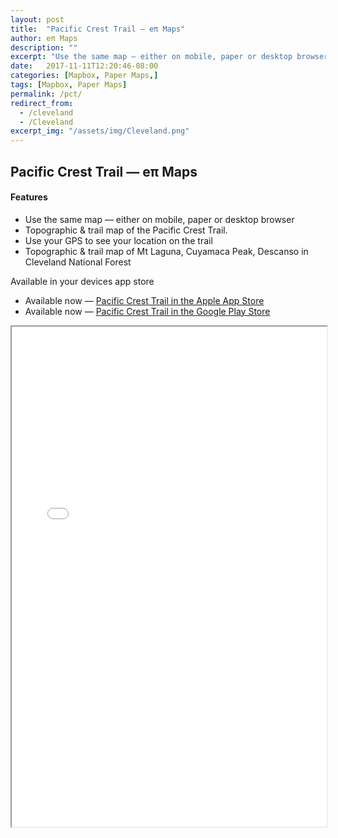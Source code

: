 ```yaml
---
layout: post
title:  "Pacific Crest Trail — eπ Maps"
author: eπ Maps
description: ""
excerpt: "Use the same map — either on mobile, paper or desktop browser"
date:   2017-11-11T12:20:46-08:00
categories: [Mapbox, Paper Maps,]
tags: [Mapbox, Paper Maps]
permalink: /pct/
redirect_from:
  - /cleveland
  - /Cleveland
excerpt_img: "/assets/img/Cleveland.png"
---
```


## Pacific Crest Trail — eπ Maps

#### Features
* Use the same map — either on mobile, paper or desktop browser
* Topographic & trail map of the Pacific Crest Trail.
* Use your GPS to see your location on the trail
* Topographic & trail map of Mt Laguna, Cuyamaca Peak, Descanso in Cleveland National Forest

Available in your devices app store

* Available now — [Pacific Crest Trail in the Apple App Store][ios]
* Available now — [Pacific Crest Trail in the Google Play Store][android]

<iframe allowfullscreen="true" width = "100%" height = "800" src="/Mapbox/epi-maps.html#9/32.8611/-116.4317">
  <p>Your browser does not support iframes.</p>
</iframe>

[ios]:      https://itunes.apple.com/us/app/cleveland-national-forest-eπ-maps/id1255405263?mt=8
[android]:  https://play.google.com/store/apps/details?id=com.roblabs.papermaps.usfs.cleveland

[tsg]:  http://www.timestampgenerator.com
